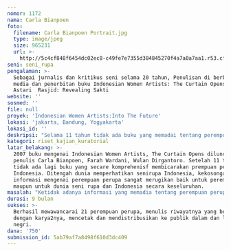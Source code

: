 ```yaml
---
nomor: 1172
nama: Carla Bianpoen
foto:
  filename: Carla Bianpoen Portrait.jpg
  type: image/jpeg
  size: 965231
  url: >-
    http://5c4cf848f6454dc02ec8-c49fe7e7355d384845270f4a7a0a7aa1.r53.cf2.rackcdn.com/1440a088-1798-4bf6-a1e1-51eeb70e6b17/Carla%20Bianpoen%20Portrait.jpg
seni: seni_rupa
pengalaman: >-
  Sebagai jurnalis dan kritikus seni selama 20 tahun, Penulisan di berbagai
  media dan penerbitan buku Indonesian Women Artists: The Curtain Opens, dan Sri
  Astari  Rasjid: Revealing Sakti
website: ''
sosmed: ''
file: null
proyek: 'Indonesian Women Artists:Into The Future'
lokasi: 'jakarta, Bandung, Yogyakarta'
lokasi_id: ''
deskripsi: "Selama 11 tahun tidak ada buku yang memadai tentang perempuan perupa Indonesia.\r\nProyek ini akan mewawancarai 21 perempuan perupa terpilih, menuliskan riwayatnya  serta mengelaborasi karyanya dalam bahasa Inggeris."
kategori: riset_kajian_kuratorial
latar_belakang: >-
  2007 buku mengenai Indonesian Women Artists, The Curtain Opens dilunchurkan,
  penulis Carla Bianpoen, Farah Wardani, Wulan Dirgantoro. Setelah 11 tahun
  tidak ada lagi buku yang secare komprehenisf membicarakan prempuan perupa
  Indonesia. Ditengah dunia memperhatikan senirupa Indonesia, kekosongan
  informasi mengenai perempuan perupa sangat merugikan baik untuk perempuan,
  maupun untuk dunia seni rupa dan Indonesia secara keseluruhan. 
masalah: "Ketidak adanya informasi yang memadia tentang perempuan perupa Indonesia memberi kesan mereka tidak ada atau kurang kreatif, padahal dekade terakhir perkembangan perempuan perupa maju pesat. Kekuatan mereka terlihat di karya karya yang terinspirasi imajinasi dan teknologi masa kini, sedangkan isu jender dapat diatasi dengan visi terkini, yang membaurkan tatanan tradisional dengan konsep2 yang berwujud di budaya masa kini dan masa depan. Buku ini akan menjadi informasi yang mengetengahkan perempuan perupa yang tangguh, inovatif dan pemicu ide ide baru di kancah sseni rupa kontemporer Indonesia. 21 perempuan yang akan mengisi buku dalam bahasa Inggeris ini akan menunjuk kekinian yang berarah kedepan.\r\n"
durasi: 9 bulan
sukses: >-
  Berhasil mewawancarai 21 perempuan perupa, menulis riwayatnya yang berkaitan
  dengan karya2nya, mencetak dan mendistribusikan ke publik dalam dan luar
  negri. 
dana: '750'
submission_id: 5ab79af7a8498f610d3dc409
---
```

